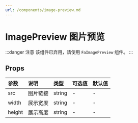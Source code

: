 ```yaml
---
url: /components/image-preview.md
---
```

# ImagePreview 图片预览&#x20;

:::danger 注意
该组件已弃用，请使用 `FaImagePreview` 组件。
:::

## Props

| 参数   | 说明     | 类型   | 可选值 | 默认值 |
| :----- | :------- | :----- | :----- | :----- |
| src    | 图片链接 | string | -      | -      |
| width  | 展示宽度 | string | -      | -      |
| height | 展示高度 | string | -      | -      |
